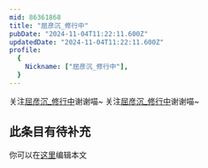 ```yaml
---
mid: 86361868
title: "屈彦沉_修行中"
pubDate: "2024-11-04T11:22:11.600Z"
updatedDate: "2024-11-04T11:22:11.600Z"
profile:
  {
    Nickname: ["屈彦沉_修行中"],
  }
---
```


关注[屈彦沉_修行中](https://space.bilibili.com/86361868)谢谢喵~ 关注[屈彦沉_修行中](https://space.bilibili.com/86361868)谢谢喵~

## 此条目有待补充
你可以在[这里](https://github.com/Yuhanawa/VTuber.ICU/edit/master/src/content/v/屈彦沉_修行中/index.md)编辑本文
